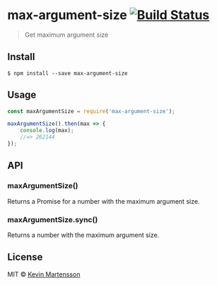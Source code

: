 # max-argument-size [![Build Status](https://travis-ci.org/kevva/max-argument-size.svg?branch=master)](https://travis-ci.org/kevva/max-argument-size)

> Get maximum argument size


## Install

```
$ npm install --save max-argument-size
```


## Usage

```js
const maxArgumentSize = require('max-argument-size');

maxArgumentSize().then(max => {
	console.log(max);
	//=> 262144
});
```


## API

### maxArgumentSize()

Returns a Promise for a number with the maximum argument size.

### maxArgumentSize.sync()

Returns a number with the maximum argument size.


## License

MIT © [Kevin Martensson](https://github.com/kevva)
